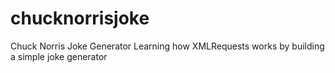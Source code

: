# chucknorrisjoke
Chuck Norris Joke Generator
Learning how XMLRequests works by building a simple joke generator
